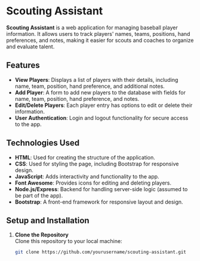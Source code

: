 # Scouting Assistant

**Scouting Assistant** is a web application for managing baseball player information. It allows users to track players' names, teams, positions, hand preferences, and notes, making it easier for scouts and coaches to organize and evaluate talent.

## Features

- **View Players**: Displays a list of players with their details, including name, team, position, hand preference, and additional notes.
- **Add Player**: A form to add new players to the database with fields for name, team, position, hand preference, and notes.
- **Edit/Delete Players**: Each player entry has options to edit or delete their information.
- **User Authentication**: Login and logout functionality for secure access to the app.

## Technologies Used

- **HTML**: Used for creating the structure of the application.
- **CSS**: Used for styling the page, including Bootstrap for responsive design.
- **JavaScript**: Adds interactivity and functionality to the app.
- **Font Awesome**: Provides icons for editing and deleting players.
- **Node.js/Express**: Backend for handling server-side logic (assumed to be part of the app).
- **Bootstrap**: A front-end framework for responsive layout and design.

## Setup and Installation

1. **Clone the Repository**  
   Clone this repository to your local machine:

   ```bash
   git clone https://github.com/yourusername/scouting-assistant.git
